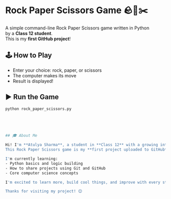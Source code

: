 # Rock Paper Scissors Game 🪨📄✂️

A simple command-line Rock Paper Scissors game written in Python  
by a **Class 12 student**.  
This is my **first GitHub project**!

## 🕹️ How to Play
- Enter your choice: rock, paper, or scissors
- The computer makes its move
- Result is displayed!

## ▶️ Run the Game
```bash
python rock_paper_scissors.py





## 🎓 About Me

Hi! I'm **Atulya Sharma**, a student in **Class 12** with a growing interest in Python and technology.  
This Rock Paper Scissors game is my **first project uploaded to GitHub** as I begin my coding journey.  

I'm currently learning:
- Python basics and logic building
- How to share projects using Git and GitHub
- Core computer science concepts

I'm excited to learn more, build cool things, and improve with every step. 🚀

Thanks for visiting my project! 😊

